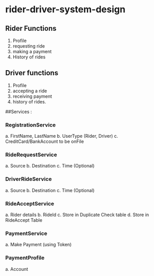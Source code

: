 # rider-driver-system-design

## Rider Functions
1. Profile
2. requesting ride
3. making a payment
4. History of rides

## Driver functions
1. Profile
2. accepting a ride
3. receiving payment 
4. history of rides.



##Services :

### RegistrationService
a. FirstName, LastName
b. UserType (Rider, Driver)
c. CreditCard/BankAccount to be onFile
### RideRequestService
a. Source 
b. Destination
c. Time (Optional)
### DriverRideService
a. Source
b. Destination
c. Time (Optional)
### RideAcceptService
a. Rider details 
b. RideId
c. Store in Duplicate Check table
d. Store in RideAccept Table
### PaymentService
a. Make Payment (using Token)
### PaymentProfile 
a. Account 
